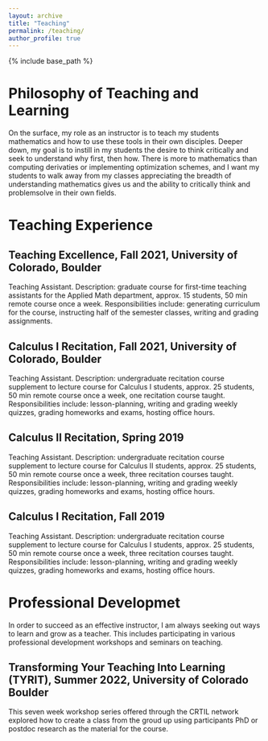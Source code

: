 ```yaml
---
layout: archive
title: "Teaching"
permalink: /teaching/
author_profile: true
---
```


{% include base_path %}

Philosophy of Teaching and Learning
======
On the surface, my role as an instructor is to teach my students mathematics and how to use these tools in their own disciples. Deeper down, my goal is to instill in my students the desire to think critically and seek to understand why first, then how. There is more to mathematics than computing derivaties or implementing optimization schemes, and I want my students to walk away from my classes appreciating the breadth of understanding mathematics gives us and the ability to critically think and problemsolve in their own fields.

Teaching Experience
======

Teaching Excellence, Fall 2021, University of Colorado, Boulder
------
Teaching Assistant. Description: graduate course for first-time teaching assistants for the Applied Math department, approx. 15 students, 50 min remote course once a week. Responsibilities include: generating curriculum for the course, instructing half of the semester classes, writing and grading assignments.

Calculus I Recitation, Fall 2021, University of Colorado, Boulder
------
Teaching Assistant. Description: undergraduate recitation course supplement to lecture course for Calculus I students, approx. 25 students, 50 min remote course once a week, one recitation course taught. Responsibilities include: lesson-planning, writing and grading weekly quizzes, grading homeworks and exams, hosting office hours.

Calculus II Recitation, Spring 2019
------
Teaching Assistant. Description: undergraduate recitation course supplement to lecture course for Calculus II students, approx. 25 students, 50 min remote course once a week, three recitation courses taught. Responsibilities include: lesson-planning, writing and grading weekly quizzes, grading homeworks and exams, hosting office hours.

Calculus I Recitation, Fall 2019
------
Teaching Assistant. Description: undergraduate recitation course supplement to lecture course for Calculus I students, approx. 25 students, 50 min remote course once a week, three recitation courses taught. Responsibilities include: lesson-planning, writing and grading weekly quizzes, grading homeworks and exams, hosting office hours.

Professional Developmet
======
In order to succeed as an effective instructor, I am always seeking out ways to learn and grow as a teacher. This includes participating in various professional development workshops and seminars on teaching.

Transforming Your Teaching Into Learning (TYRIT), Summer 2022, University of Colorado Boulder
------
This seven week workshop series offered through the CRTIL network explored how to create a class from the groud up using participants PhD or postdoc research as the material for the course.
